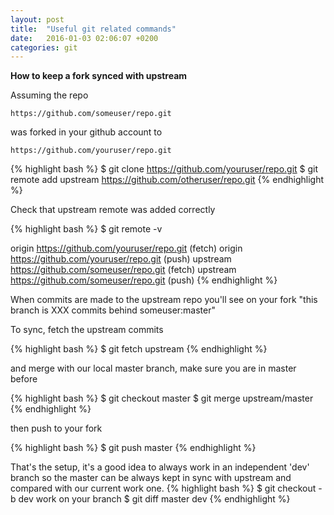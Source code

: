 ```yaml
---
layout: post
title:  "Useful git related commands"
date:   2016-01-03 02:06:07 +0200
categories: git
---
```


**How to keep a fork synced with upstream**


Assuming the repo 
```
https://github.com/someuser/repo.git
```
was forked in your github account to 
```
https://github.com/youruser/repo.git
```

{% highlight bash %}
$ git clone  https://github.com/youruser/repo.git
$ git remote add upstream https://github.com/otheruser/repo.git
{% endhighlight %}

Check that upstream remote was added correctly

{% highlight bash %}
$ git remote -v

origin    https://github.com/youruser/repo.git (fetch)
origin    https://github.com/youruser/repo.git (push)
upstream  https://github.com/someuser/repo.git (fetch)
upstream  https://github.com/someuser/repo.git (push)
{% endhighlight %}



When commits are made to the upstream repo you'll see on your fork "this branch
is XXX commits behind someuser:master"

To sync, fetch the upstream commits

{% highlight bash %}
$ git fetch upstream
{% endhighlight %}

and merge with our local master branch, make sure you are in master before

{% highlight bash %}
$ git checkout master
$ git merge upstream/master
{% endhighlight %}

then push to your fork

{% highlight bash %}
$ git push master
{% endhighlight %}



That's the setup, it's a good idea to always work in an independent 'dev' branch
so the master can be always kept in sync with upstream and compared with our current work one.
{% highlight bash %}
$ git checkout -b dev
   work on your branch
$ git diff master dev
{% endhighlight %}



